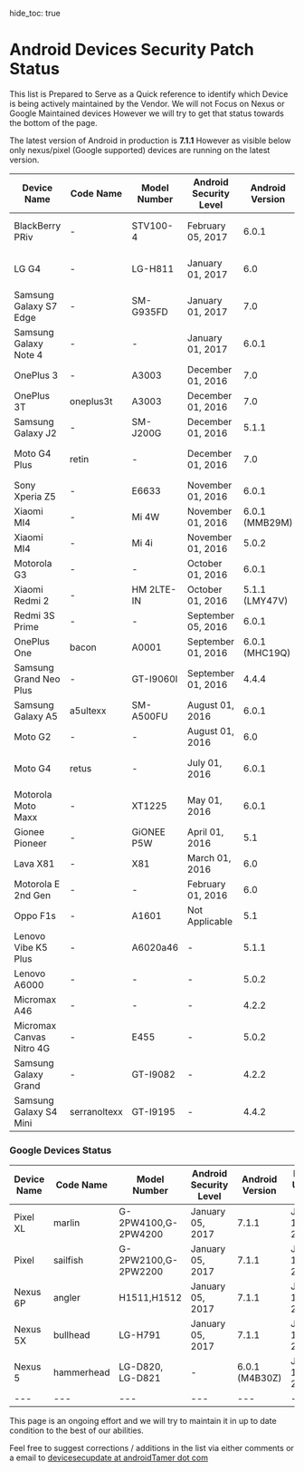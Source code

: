hide_toc: true

# Android Devices Security Patch Status

This list is Prepared to Serve as a Quick reference to identify which Device is being actively maintained by the Vendor. We will not Focus on Nexus or Google Maintained devices However we will try to get that status towards the bottom of the page.

The latest version of Android in production is **7.1.1** However as visible below only nexus/pixel (Google supported) devices are running on the latest version.

|Device Name | Code Name | Model Number | Android Security Level | Android Version | Reported (reference if any) |
|---|---|---|---|---|---|
| BlackBerry PRiv | - | STV100-4 | February 05, 2017 | 6.0.1 | February 03, 2017 [Image](images/bb_priv_5_feb_2017.jpg)[Tweet](https://twitter.com/markusroedel/status/827446803385688064) |
| LG G4 | - | LG-H811 | January 01, 2017 | 6.0 | February 01, 2017 [Image](images/LG-G4-Tmobile_01_Feb.png) |
| Samsung Galaxy S7 Edge | - | SM-G935FD | January 01, 2017| 7.0 |  January 26, 2017 [Image](images/SAMSUNG_GALAXY_s7_26_jan_2017.jpg) |
| Samsung Galaxy Note 4 | - |- | January 01, 2017 | 6.0.1 | January 18, 2017  [GSMArena](http://www.gsmarena.com/january_security_update_starts_hitting_samsung_galaxy_note_4-news-22814.php) |
| OnePlus 3 | - | A3003 | December 01, 2016 | 7.0 | January 31, 2017 |
| OnePlus 3T | oneplus3t | A3003 | December 01, 2016 | 7.0 | January 14, 2017 |
| Samsung Galaxy J2 | - | SM-J200G | December 01, 2016 | 5.1.1 | January 30, 2017 |
| Moto G4 Plus | retin | - | December 01, 2016 | 7.0 | January 30, 2017 [Image](images/MOTO_G4_plus_30_jan_2017.jpg) |
| Sony Xperia Z5 | - | E6633 | November 01, 2016 | 6.0.1 | February 04, 2017 |
| Xiaomi MI4 | - | Mi 4W | November 01, 2016 | 6.0.1 (MMB29M) | January 30, 2017 |
| Xiaomi MI4 | - | Mi 4i | November 01, 2016 | 5.0.2 | January 30, 2017 |
| Motorola G3 | - | - | October 01, 2016 | 6.0.1 | January 14, 2017 |
| Xiaomi Redmi 2 | - | HM 2LTE-IN | October 01, 2016 | 5.1.1 (LMY47V) | January 30, 2017 |
| Redmi 3S Prime | - |  -  | September 05, 2016  | 6.0.1| January 14, 2017 |
| OnePlus One | bacon | A0001 | September 01, 2016 | 6.0.1 (MHC19Q) | January 14, 2017 |
| Samsung Grand Neo Plus | - | GT-I9060I | September 01, 2016 | 4.4.4 | January 30, 2017 |
| Samsung Galaxy A5 | a5ultexx | SM-A500FU | August 01, 2016 | 6.0.1 | February 04, 2017 |
| Moto G2 | - | - | August 01, 2016 | 6.0 | January 30, 2017 |
| Moto G4 | retus | - | July 01, 2016 | 6.0.1 | January 29, 2017 [Image](images/motog4_29_jan_2017.png) |
| Motorola Moto Maxx | - | XT1225 | May 01, 2016 | 6.0.1 | January 31, 2017 [Image](images/moto_turbo_maxx_31_jan_2017.png) |
| Gionee Pioneer | - | GiONEE P5W | April 01, 2016 | 5.1 | January 30, 2017 |
| Lava X81 | - | X81 | March 01, 2016 | 6.0 | January 30, 2017 |
| Motorola E 2nd Gen | - | - | February 01, 2016 | 6.0 | January 14, 2017 |
| Oppo F1s | - | A1601 | Not Applicable |  5.1 | January 14, 2017 |
| Lenovo Vibe K5 Plus | - | A6020a46 | - | 5.1.1 | January 30, 2017 |
| Lenovo A6000 | - | - | - | 5.0.2 | January 30, 2017 |
| Micromax A46 | - | - | - | 4.2.2 | January 14, 2017 |
| Micromax Canvas Nitro 4G | - | E455 | - | 5.0.2 | January 30, 2017 |
| Samsung Galaxy Grand | - | GT-I9082 | - | 4.2.2 | January 30, 2017 |
| Samsung Galaxy S4 Mini | serranoltexx | GT-I9195 | - | 4.4.2 | January 30, 2017 |




### Google Devices Status

|Device Name | Code Name | Model Number | Android Security Level | Android Version | Report Update Date |
|---|---|---|---|---|---|
| Pixel XL | marlin | G-2PW4100,G-2PW4200 | January 05, 2017 | 7.1.1 | January 12, 2017 |
| Pixel | sailfish | G-2PW2100,G-2PW2200 | January 05, 2017 | 7.1.1 | January 12, 2017 |
| Nexus 6P | angler | H1511,H1512 | January 05, 2017 | 7.1.1 | January 12, 2017 |
| Nexus 5X | bullhead | LG-H791 | January 05, 2017 | 7.1.1 | January 12, 2017 |
| Nexus 5 | hammerhead | LG-D820, LG-D821 | - | 6.0.1 (M4B30Z) | January 12, 2017 |
|---|---|---|---|---|---|


This page is an ongoing effort and we will try to maintain it in up to date condition to the best of our abilities.

Feel free to suggest corrections / additions in the list via either comments or a email to <a href="mailto:devicesecupdate at androidtamer dot com">devicesecupdate at androidTamer dot com</a>
